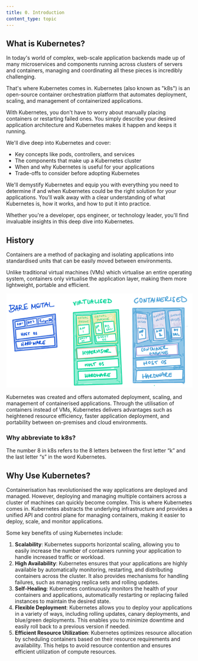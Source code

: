 ```yaml
---
title: 0. Introduction
content_type: topic
---
```


## What is Kubernetes?
In today's world of complex, web-scale application backends made up of many microservices and components running across clusters of servers and containers, managing and coordinating all these pieces is incredibly challenging.

That's where Kubernetes comes in. Kubernetes (also known as "k8s") is an open-source container orchestration platform that automates deployment, scaling, and management of containerized applications.

With Kubernetes, you don't have to worry about manually placing containers or restarting failed ones. You simply describe your desired application architecture and Kubernetes makes it happen and keeps it running.

We'll dive deep into Kubernetes and cover:

* Key concepts like pods, controllers, and services
* The components that make up a Kubernetes cluster
* When and why Kubernetes is useful for your applications
* Trade-offs to consider before adopting Kubernetes

We'll demystify Kubernetes and equip you with everything you need to determine if and when Kubernetes could be the right solution for your applications. You'll walk away with a clear understanding of what Kubernetes is, how it works, and how to put it into practice.

Whether you're a developer, ops engineer, or technology leader, you'll find invaluable insights in this deep dive into Kubernetes.

## History
Containers are a method of packaging and isolating applications into standardised units that can be easily moved between environments.&#x20;

Unlike traditional virtual machines (VMs) which virtualise an entire operating system, containers only virtualise the application layer, making them more lightweight, portable and efficient.

![](bare-metal-vm-container.png)

Kubernetes was created and offers automated deployment, scaling, and management of containerised applications. Through the utilisation of containers instead of VMs, Kubernetes delivers advantages such as heightened resource efficiency, faster application deployment, and portability between on-premises and cloud environments.

### Why abbreviate to k8s?
The number 8 in k8s refers to the 8 letters between the first letter “k” and the last letter “s” in the word Kubernetes.

## Why Use Kubernetes?

Containerisation has revolutionised the way applications are deployed and managed. However, deploying and managing multiple containers across a cluster of machines can quickly become complex. This is where Kubernetes comes in. Kubernetes abstracts the underlying infrastructure and provides a unified API and control plane for managing containers, making it easier to deploy, scale, and monitor applications.

Some key benefits of using Kubernetes include:

1. **Scalability**: Kubernetes supports horizontal scaling, allowing you to easily increase the number of containers running your application to handle increased traffic or workload.
2. **High Availability**: Kubernetes ensures that your applications are highly available by automatically monitoring, restarting, and distributing containers across the cluster. It also provides mechanisms for handling failures, such as managing replica sets and rolling updates.
3. **Self-Healing**: Kubernetes continuously monitors the health of your containers and applications, automatically restarting or replacing failed instances to maintain the desired state.
4. **Flexible Deployment**: Kubernetes allows you to deploy your applications in a variety of ways, including rolling updates, canary deployments, and blue/green deployments. This enables you to minimize downtime and easily roll back to a previous version if needed.
5. **Efficient Resource Utilization**: Kubernetes optimizes resource allocation by scheduling containers based on their resource requirements and availability. This helps to avoid resource contention and ensures efficient utilization of compute resources.